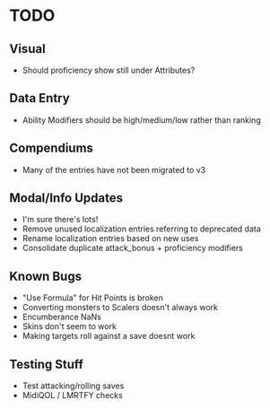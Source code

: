 # TODO

## Visual

* Should proficiency show still under Attributes?

## Data Entry

* Ability Modifiers should be high/medium/low rather than ranking

## Compendiums

* Many of the entries have not been migrated to v3 

## Modal/Info Updates

* I'm sure there's lots!
* Remove unused localization entries referring to deprecated data
* Rename localization entries based on new uses
* Consolidate duplicate attack_bonus + proficiency modifiers

## Known Bugs

* "Use Formula" for Hit Points is broken
* Converting monsters to Scalers doesn't always work
* Encumberance NaNs
* Skins don't seem to work
* Making targets roll against a save doesnt work

## Testing Stuff
* Test attacking/rolling saves
* MidiQOL / LMRTFY checks
